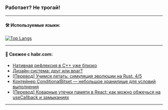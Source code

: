 ### Работает? Не трогай!

---
<!--
#### 🛠️ Technical stack:

![Java](https://img.shields.io/badge/Java-informational?logo=Oracle&style=flat&logoColor=white&color=FF4500)
![Kotlin](https://img.shields.io/badge/Kotlin-informational?logo=Kotlin&style=flat&logoColor=white&color=774D97)
![TS](https://img.shields.io/badge/TypeScript-informational?logo=typeScript&style=flat&logoColor=black&color=017acc)
![Python](https://img.shields.io/badge/Python-informational?logo=Python&style=flat&logoColor=black&color=ffdd54) <br>
![Spring](https://img.shields.io/badge/Spring-informational?logo=Spring&style=flat&logoColor=white&color=6DB33F) 
![SpringBoot](https://img.shields.io/badge/SpringBoot-informational?logo=SpringBoot&style=flat&logoColor=white&color=6DB33F)
![Nest](https://img.shields.io/badge/NestJS-informational?logo=NestJS&style=flat&logoColor=white&color=E0234E) 
![NodeJS](https://img.shields.io/badge/NodeJS-informational?logo=node.js&style=flat&logoColor=white&color=70A760)<br>
![PostgreSQL](https://img.shields.io/badge/PostgreSQL-informational?logo=PostgreSQL&style=flat&logoColor=white&color=DAA520)
![MongoDB](https://img.shields.io/badge/MongoDB-informational?logo=MongoDB&style=flat&logoColor=white&color=870000)
![Apache](https://img.shields.io/badge/Apache-informational?logo=apache&style=flat&logoColor=white&color=f74e28)

___ 
-->

#### 🛠️ Используемые языки:

[![Top Langs](https://github-readme-stats-u2qms2cxw-advtsettinggmailcoms-projects.vercel.app/api/top-langs/?username=zloylis&langs_count=10&hide_title=true&title_color=e6edf3&size_weight=0.5&count_weight=0.5&layout=compact&hide_progress=true&hide_border=true&theme=dracula)](https://github.com/zloylis)

<!---


####  :octocat:&nbsp;&nbsp; Статистика:

![GitHub stats](https://github-readme-stats-u2qms2cxw-advtsettinggmailcoms-projects.vercel.app/api?username=zloylis&show_icons=true&hide_border=true&theme=dracula&title_color=e6edf3&include_all_commits=true&count_private=true&hide_rank=false&hide_title=true&rank_icon=github)
-->
---

#### 💬 Свежее с habr.com:

<!-- BLOG-POST-LIST:START -->
- [Нативная рефлексия в C++ уже близко](https://habr.com/ru/articles/824840/?utm_source=habrahabr&utm_medium=rss&utm_campaign=824840)
- [Дизайн-система: друг или враг?](https://habr.com/ru/companies/gnivc/articles/824822/?utm_source=habrahabr&utm_medium=rss&utm_campaign=824822)
- [[Перевод] Учимся летать: симуляция эволюции на Rust. 4/5](https://habr.com/ru/companies/timeweb/articles/823676/?utm_source=habrahabr&utm_medium=rss&utm_campaign=823676)
- [Контейнер ConditionalBitset — небольшое хранилище для условий выполнения](https://habr.com/ru/articles/824812/?utm_source=habrahabr&utm_medium=rss&utm_campaign=824812)
- [[Перевод] Коварные утечки памяти в React: как можно обжечься на useCallback и замыканиях](https://habr.com/ru/companies/piter/articles/824454/?utm_source=habrahabr&utm_medium=rss&utm_campaign=824454)
<!-- BLOG-POST-LIST:END -->

---
